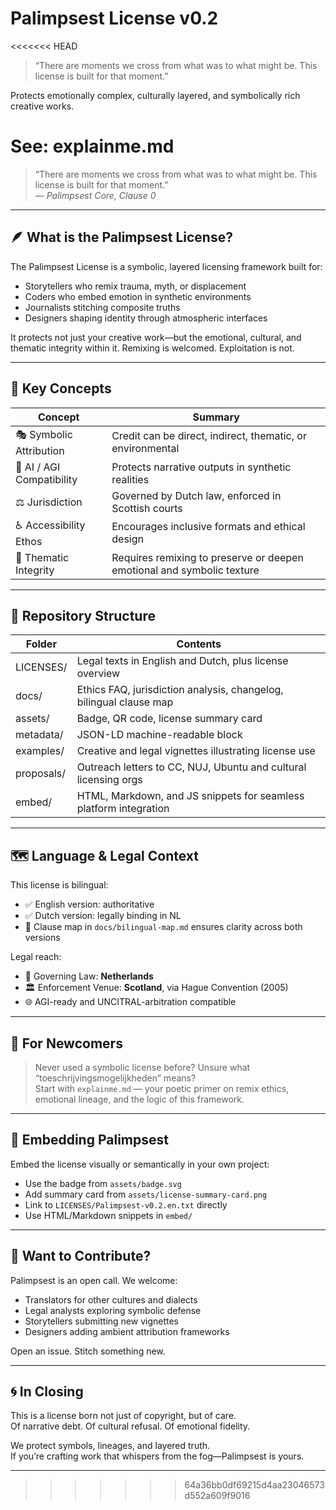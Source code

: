 # Palimpsest License v0.2

<<<<<<< HEAD
> “There are moments we cross from what was to what might be. This license is built for that moment.”

Protects emotionally complex, culturally layered, and symbolically rich creative works.

See: explainme.md
=======
> “There are moments we cross from what was to what might be. This license is built for that moment.”  
> — *Palimpsest Core, Clause 0*

---

## 🪶 What is the Palimpsest License?

The Palimpsest License is a symbolic, layered licensing framework built for:

- Storytellers who remix trauma, myth, or displacement
- Coders who embed emotion in synthetic environments
- Journalists stitching composite truths
- Designers shaping identity through atmospheric interfaces

It protects not just your creative work—but the emotional, cultural, and thematic integrity within it. Remixing is welcomed. Exploitation is not.

---

## 🔑 Key Concepts

| Concept                  | Summary                                                                |
| ------------------------ | ---------------------------------------------------------------------- |
| 🎭 Symbolic Attribution   | Credit can be direct, indirect, thematic, or environmental             |
| 🧠 AI / AGI Compatibility | Protects narrative outputs in synthetic realities                      |
| ⚖️ Jurisdiction           | Governed by Dutch law, enforced in Scottish courts                     |
| ♿ Accessibility Ethos    | Encourages inclusive formats and ethical design                        |
| 🔄 Thematic Integrity     | Requires remixing to preserve or deepen emotional and symbolic texture |

---

## 📁 Repository Structure

| Folder     | Contents                                                           |
| ---------- | ------------------------------------------------------------------ |
| LICENSES/  | Legal texts in English and Dutch, plus license overview            |
| docs/      | Ethics FAQ, jurisdiction analysis, changelog, bilingual clause map |
| assets/    | Badge, QR code, license summary card                               |
| metadata/  | JSON-LD machine-readable block                                     |
| examples/  | Creative and legal vignettes illustrating license use              |
| proposals/ | Outreach letters to CC, NUJ, Ubuntu and cultural licensing orgs    |
| embed/     | HTML, Markdown, and JS snippets for seamless platform integration  |

---

## 🗺️ Language & Legal Context

This license is bilingual:  
- ✅ English version: authoritative  
- ✅ Dutch version: legally binding in NL  
- 📜 Clause map in `docs/bilingual-map.md` ensures clarity across both versions

Legal reach:
- 🧭 Governing Law: **Netherlands**  
- 🏛 Enforcement Venue: **Scotland**, via Hague Convention (2005)  
- 🌐 AGI-ready and UNCITRAL-arbitration compatible

---

## 📖 For Newcomers

> Never used a symbolic license before? Unsure what “toeschrijvingsmogelijkheden” means?  
Start with `explainme.md` — your poetic primer on remix ethics, emotional lineage, and the logic of this framework.

---

## 🧬 Embedding Palimpsest

Embed the license visually or semantically in your own project:

- Use the badge from `assets/badge.svg`
- Add summary card from `assets/license-summary-card.png`
- Link to `LICENSES/Palimpsest-v0.2.en.txt` directly
- Use HTML/Markdown snippets in `embed/`

---

## 💌 Want to Contribute?

Palimpsest is an open call. We welcome:

- Translators for other cultures and dialects
- Legal analysts exploring symbolic defense
- Storytellers submitting new vignettes
- Designers adding ambient attribution frameworks

Open an issue. Stitch something new.

---

## 🌀 In Closing

This is a license born not just of copyright, but of care.  
Of narrative debt. Of cultural refusal. Of emotional fidelity.

We protect symbols, lineages, and layered truth.  
If you’re crafting work that whispers from the fog—Palimpsest is yours.

---
>>>>>>> 64a36bb0df69215d4aa23046573d552a609f9016
